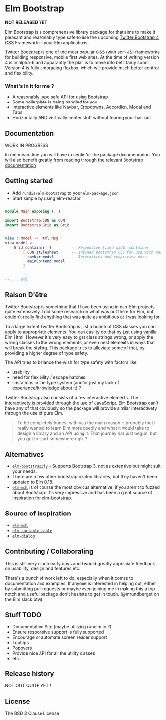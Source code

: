 # Elm Bootstrap

**NOT RELEASED YET**


Elm Bootstrap is a comprehensive library package for that aims to make it pleasant and reasonably type safe to use the upcoming [Twitter Bootstrap 4](https://v4-alpha.getbootstrap.com/) CSS Framework in your Elm applications.


Twitter Bootstrap is one of the most popular CSS (with som JS) frameworks for building responsive, mobile first web sites. At the time of writing version 4 is in alpha-6 and apparantly the plan is to move into beta fairly soon.
Version 4 is fully embracing flexbox, which will provide much better control and flexibility.


### What's in it for me ?
* A reasonably type safe API for using Bootstrap
* Some boilerplate is being handled for you
* Interactive elements like Navbar, Dropdowns, Accordion, Modal and Tabs
* Horizontally AND vertically center stuff without tearing your hair out




## Documentation
WORK IN PROGRESS

In the mean time you will have to settle for the package documentation.
You will also benefit greatly from reading through the relevant [Bootstrap documentation](#https://v4-alpha.getbootstrap.com/getting-started/introduction/)




## Getting started
* Add `rundis/elm-bootstrap` to your `elm-package.json`
* Start simple by using elm-reactor


```elm

module Main exposing (..)

import Bootstrap.CDN as CDN
import Bootstrap.Grid as Grid


view : Model -> Html Msg
view model =
    Grid.container []         -- Responsive fixed width container
        [ CDN.stylesheet      -- Inlined Bootstrap CSS for use with reactor
        , navbar model        -- Interactive and responsive menu
        , mainContent model
        ]


-- ... etc


```



## Raison D'être
Twitter Bootstrap is something that I have been using in non-Elm projects quite extensively. I did some research on what was out there for Elm, but couldn't really find anything that was quite as ambitious as I was looking for.

To a large extent Twitter Bootstrap is just a bunch of CSS classes you can apply to appropriate elements. You can easilty do that by just using vanilla Elm Html.
However it's very easy to get class strings wrong, or apply the wrong classes to the wrong elements, or even nest elements in ways that will break the styling.
This package tries to alleviate some of that, by providing a higher degree of type safety.

The API tries to balance the wish for type safety with factors like
- usability
- need for flexibility / escape hatches
- limitations in the type system (and/or just my lack of experience/knowledge about it) ?


Twitter Bootstrap also consists of a few interactive elements. The interactivety is provided through the use of JavaScript. Elm Bootstrap can't have any of that obviously so the package will provide similar interactivety through the use of pure Elm.



>To be completely honest with you the main reason is probably that I really wanted to learn Elm more deeply and what it would take to design a library and an API using it. That journey has just begun, but you got to start somewhere right ?



## Alternatives
- [`elm-bootstrapify`](#http://package.elm-lang.org/packages/JeremyBellows/elm-bootstrapify/latest) - Supports Bootstrap 3, not as extensive but might suit your needs.
- There are a few other bootstrap related libraries, but they haven't been updated to Elm 0.18.
- [`elm-mdl`](https://github.com/debois/elm-mdl) Is of course the most obvious alternative, if you aren't to fuzzed about Bootstrap. It's very impressive and has
been a great source of inspiration for elm-bootstrap.


## Source of inspiration
* [`elm-mdl`](#https://github.com/debois/elm-mdl)
* [`elm-sortable-table`](#https://github.com/evancz/elm-sortable-table)
* [`elm-dialog`](#https://github.com/krisajenkins/elm-dialog)


## Contributing / Collaborating
This is still very much early days and I would greatly appreciate feedback on usability, design and features etc.

There's a bunch of work left to do, especially when it comes to documentation and examples. If anyone is interested in helping out, either by submitting pull requests or maybe even joining me in making this a top-notch and useful package don't hesitate to get in touch. (@mrundberget on the Elm slack btw)


## Stuff TODO
* Documentation Site (maybe utilizing runelm.io ?)
* Ensure responsive support is fully supported
* Encourage or automate screen reader support
* Tooltips
* Popovers
* Provide nice API for all the utility classes
* etc...



## Release history
NOT OUT QUITE YET !


## License
The BSD 3 Clause License
